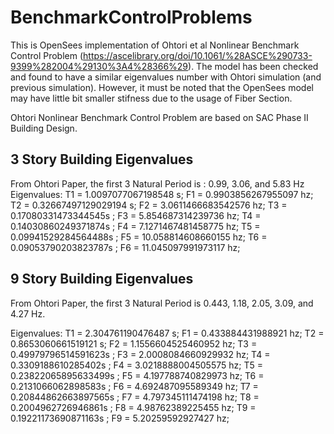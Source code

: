 # BenchmarkControlProblems

This is OpenSees implementation of Ohtori et al Nonlinear Benchmark Control Problem (https://ascelibrary.org/doi/10.1061/%28ASCE%290733-9399%282004%29130%3A4%28366%29). The model has been checked and found to have a similar eigenvalues number with Ohtori simulation (and previous simulation). However, it must be noted that the OpenSees model may have little bit smaller stifness due to the usage of Fiber Section.

Ohtori Nonlinear Benchmark Control Problem are based on SAC Phase II Building Design.

## 3 Story Building Eigenvalues
From Ohtori Paper, the first 3 Natural Period is : 0.99, 3.06, and 5.83 Hz
Eigenvalues:
T1 = 1.0097077067198548 s; F1 = 0.9903856267955097 hz;
T2 = 0.32667497129029194 s; F2 = 3.0611466683542576 hz;
T3 = 0.17080331473344545s ; F3 = 5.854687314239736 hz;
T4 = 0.14030860249371874s ; F4 = 7.1271467481458775 hz;
T5 = 0.09941529284564488s ; F5 = 10.058814608660155 hz;
T6 = 0.09053790203823787s ; F6 = 11.045097991973117 hz;

## 9 Story Building Eigenvalues
From Ohtori Paper, the first 3 Natural Period is 0.443, 1.18, 2.05, 3.09, and 4.27 Hz.

Eigenvalues:
T1 = 2.304761190476487 s; F1 = 0.433884431988921 hz;
T2 = 0.8653060661519121 s; F2 = 1.1556604525460952 hz;
T3 = 0.49979796514591623s ; F3 = 2.0008084660929932 hz;
T4 = 0.3309188610285402s ; F4 = 3.0218888004505575 hz;
T5 = 0.23822065895633499s ; F5 = 4.197788740829973 hz;
T6 = 0.2131066062898583s ; F6 = 4.692487095589349 hz;
T7 = 0.20844862663897565s ; F7 = 4.797345111474198 hz;
T8 = 0.2004962726946861s ; F8 = 4.98762389225455 hz;
T9 = 0.19221173690871163s ; F9 = 5.20259592927427 hz;
